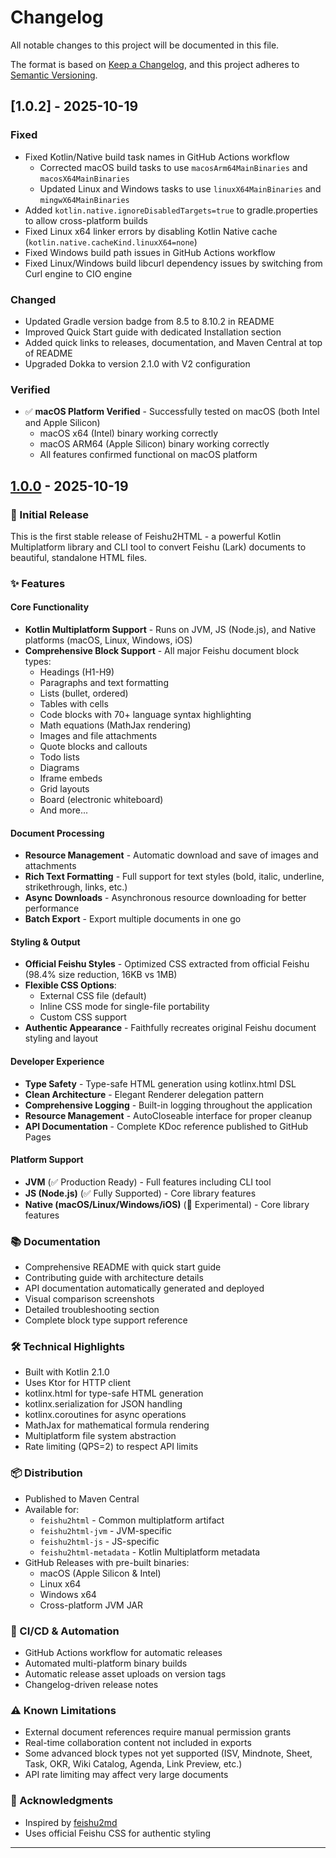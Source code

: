# Changelog

All notable changes to this project will be documented in this file.

The format is based on [Keep a Changelog](https://keepachangelog.com/en/1.0.0/),
and this project adheres to [Semantic Versioning](https://semver.org/spec/v2.0.0.html).

## [1.0.2] - 2025-10-19

### Fixed
- Fixed Kotlin/Native build task names in GitHub Actions workflow
  - Corrected macOS build tasks to use `macosArm64MainBinaries` and `macosX64MainBinaries`
  - Updated Linux and Windows tasks to use `linuxX64MainBinaries` and `mingwX64MainBinaries`
- Added `kotlin.native.ignoreDisabledTargets=true` to gradle.properties to allow cross-platform builds
- Fixed Linux x64 linker errors by disabling Kotlin Native cache (`kotlin.native.cacheKind.linuxX64=none`)
- Fixed Windows build path issues in GitHub Actions workflow
- Fixed Linux/Windows build libcurl dependency issues by switching from Curl engine to CIO engine

### Changed
- Updated Gradle version badge from 8.5 to 8.10.2 in README
- Improved Quick Start guide with dedicated Installation section
- Added quick links to releases, documentation, and Maven Central at top of README
- Upgraded Dokka to version 2.1.0 with V2 configuration

### Verified
- ✅ **macOS Platform Verified** - Successfully tested on macOS (both Intel and Apple Silicon)
  - macOS x64 (Intel) binary working correctly
  - macOS ARM64 (Apple Silicon) binary working correctly
  - All features confirmed functional on macOS platform

## [1.0.0] - 2025-10-19

### 🎉 Initial Release

This is the first stable release of Feishu2HTML - a powerful Kotlin Multiplatform library and CLI tool to convert Feishu (Lark) documents to beautiful, standalone HTML files.

### ✨ Features

#### Core Functionality
- **Kotlin Multiplatform Support** - Runs on JVM, JS (Node.js), and Native platforms (macOS, Linux, Windows, iOS)
- **Comprehensive Block Support** - All major Feishu document block types:
  - Headings (H1-H9)
  - Paragraphs and text formatting
  - Lists (bullet, ordered)
  - Tables with cells
  - Code blocks with 70+ language syntax highlighting
  - Math equations (MathJax rendering)
  - Images and file attachments
  - Quote blocks and callouts
  - Todo lists
  - Diagrams
  - Iframe embeds
  - Grid layouts
  - Board (electronic whiteboard)
  - And more...

#### Document Processing
- **Resource Management** - Automatic download and save of images and attachments
- **Rich Text Formatting** - Full support for text styles (bold, italic, underline, strikethrough, links, etc.)
- **Async Downloads** - Asynchronous resource downloading for better performance
- **Batch Export** - Export multiple documents in one go

#### Styling & Output
- **Official Feishu Styles** - Optimized CSS extracted from official Feishu (98.4% size reduction, 16KB vs 1MB)
- **Flexible CSS Options**:
  - External CSS file (default)
  - Inline CSS mode for single-file portability
  - Custom CSS support
- **Authentic Appearance** - Faithfully recreates original Feishu document styling and layout

#### Developer Experience
- **Type Safety** - Type-safe HTML generation using kotlinx.html DSL
- **Clean Architecture** - Elegant Renderer delegation pattern
- **Comprehensive Logging** - Built-in logging throughout the application
- **Resource Management** - AutoCloseable interface for proper cleanup
- **API Documentation** - Complete KDoc reference published to GitHub Pages

#### Platform Support
- **JVM** (✅ Production Ready) - Full features including CLI tool
- **JS (Node.js)** (✅ Fully Supported) - Core library features
- **Native (macOS/Linux/Windows/iOS)** (🔄 Experimental) - Core library features

### 📚 Documentation
- Comprehensive README with quick start guide
- Contributing guide with architecture details
- API documentation automatically generated and deployed
- Visual comparison screenshots
- Detailed troubleshooting section
- Complete block type support reference

### 🛠️ Technical Highlights
- Built with Kotlin 2.1.0
- Uses Ktor for HTTP client
- kotlinx.html for type-safe HTML generation
- kotlinx.serialization for JSON handling
- kotlinx.coroutines for async operations
- MathJax for mathematical formula rendering
- Multiplatform file system abstraction
- Rate limiting (QPS=2) to respect API limits

### 📦 Distribution
- Published to Maven Central
- Available for:
  - `feishu2html` - Common multiplatform artifact
  - `feishu2html-jvm` - JVM-specific
  - `feishu2html-js` - JS-specific
  - `feishu2html-metadata` - Kotlin Multiplatform metadata
- GitHub Releases with pre-built binaries:
  - macOS (Apple Silicon & Intel)
  - Linux x64
  - Windows x64
  - Cross-platform JVM JAR

### 🔧 CI/CD & Automation
- GitHub Actions workflow for automatic releases
- Automated multi-platform binary builds
- Automatic release asset uploads on version tags
- Changelog-driven release notes

### ⚠️ Known Limitations
- External document references require manual permission grants
- Real-time collaboration content not included in exports
- Some advanced block types not yet supported (ISV, Mindnote, Sheet, Task, OKR, Wiki Catalog, Agenda, Link Preview, etc.)
- API rate limiting may affect very large documents

### 🙏 Acknowledgments
- Inspired by [feishu2md](https://github.com/S-TE11A/feishu2md)
- Uses official Feishu CSS for authentic styling

---

[1.0.1]: https://github.com/yidafu/feishu2html/releases/tag/v1.0.1
[1.0.0]: https://github.com/yidafu/feishu2html/releases/tag/v1.0.0

